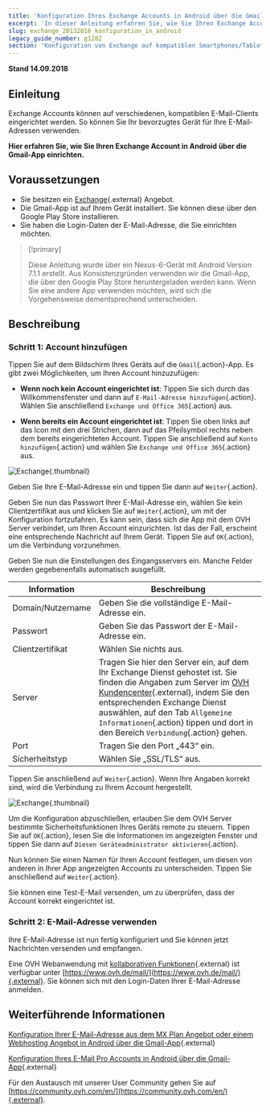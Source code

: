 ```yaml
---
title: 'Konfiguration Ihres Exchange Accounts in Android über die Gmail-App'
excerpt: 'In dieser Anleitung erfahren Sie, wie Sie Ihren Exchange Account in Android über die Gmail-App einrichten.'
slug: exchange_20132016_konfiguration_in_android
legacy_guide_number: g1282
section: 'Konfiguration von Exchange auf kompatiblen Smartphones/Tablets'
---
```


**Stand 14.09.2018**

## Einleitung

Exchange Accounts können auf verschiedenen, kompatiblen E-Mail-Clients eingerichtet werden. So können Sie Ihr bevorzugtes Gerät für Ihre E-Mail-Adressen verwenden.

**Hier erfahren Sie, wie Sie Ihren Exchange Account in Android über die Gmail-App einrichten.**

## Voraussetzungen

- Sie besitzen ein [Exchange](https://www.ovhcloud.com/de/emails/){.external} Angebot.
- Die Gmail-App ist auf Ihrem Gerät installiert. Sie können diese über den Google Play Store installieren.
- Sie haben die Login-Daten der E-Mail-Adresse, die Sie einrichten möchten.

> [!primary]
>
> Diese Anleitung wurde über ein Nexus-6-Gerät mit Android Version 7.1.1 erstellt. Aus Konsistenzgründen verwenden wir die Gmail-App, die über den Google Play Store heruntergeladen werden kann. Wenn Sie eine andere App verwenden möchten, wird sich die Vorgehensweise dementsprechend unterscheiden.
>

## Beschreibung

### Schritt 1: Account hinzufügen

Tippen Sie auf dem Bildschirm Ihres Geräts auf die `Gmail`{.action}-App. Es gibt zwei Möglichkeiten, um Ihren Account hinzuzufügen:

- **Wenn noch kein Account eingerichtet ist**: Tippen Sie sich durch das Willkommensfenster und dann auf `E-Mail-Adresse hinzufügen`{.action}. Wählen Sie anschließend `Exchange und Office 365`{.action} aus. 

- **Wenn bereits ein Account eingerichtet ist**: Tippen Sie oben links auf das Icon mit den drei Strichen, dann auf das Pfeilsymbol rechts neben dem bereits eingerichteten Account. Tippen Sie anschließend auf `Konto hinzufügen`{.action} und wählen Sie `Exchange und Office 365`{.action} aus. 

![Exchange](images/configuration-exchange-gmail-application-android-step1.png){.thumbnail}

Geben Sie Ihre E-Mail-Adresse ein und tippen Sie dann auf `Weiter`{.action}.

Geben Sie nun das Passwort Ihrer E-Mail-Adresse ein, wählen Sie kein Clientzertifikat aus und klicken Sie auf `Weiter`{.action}, um mit der Konfiguration fortzufahren. Es kann sein, dass sich die App mit dem OVH Server verbindet, um Ihren Account einzurichten. Ist das der Fall, erscheint eine entsprechende Nachricht auf Ihrem Gerät. Tippen Sie auf `OK`{.action}, um die Verbindung vorzunehmen.

Geben Sie nun die Einstellungen des Eingangsservers ein. Manche Felder werden gegebenenfalls automatisch ausgefüllt.

|Information|Beschreibung| 
|---|---| 
|Domain/Nutzername|Geben Sie die vollständige E-Mail-Adresse ein.|  
|Passwort|Geben Sie das Passwort der E-Mail-Adresse ein.|
|Clientzertifikat|Wählen Sie nichts aus.|
|Server|Tragen Sie hier den Server ein, auf dem Ihr Exchange Dienst gehostet ist. Sie finden die Angaben zum Server im [OVH Kundencenter](https://www.ovh.com/auth/?action=gotomanager&from=https://www.ovh.de/&ovhSubsidiary=de){.external}, indem Sie den entsprechenden Exchange Dienst auswählen, auf den Tab `Allgemeine Informationen`{.action} tippen und dort in den Bereich `Verbindung`{.action} gehen.|
|Port|Tragen Sie den Port „443“ ein.|  
|Sicherheitstyp|Wählen Sie „SSL/TLS“ aus.|

Tippen Sie anschließend auf `Weiter`{.action}. Wenn Ihre Angaben korrekt sind, wird die Verbindung zu Ihrem Account hergestellt.

![Exchange](images/configuration-exchange-gmail-application-android-step2.png){.thumbnail}

Um die Konfiguration abzuschließen, erlauben Sie dem OVH Server bestimmte Sicherheitsfunktionen Ihres Geräts remote zu steuern. Tippen Sie auf `OK`{.action}, lesen Sie die Informationen im angezeigten Fenster und tippen Sie dann auf `Diesen Geräteadministrator aktivieren`{.action}.

Nun können Sie einen Namen für Ihren Account festlegen, um diesen von anderen in Ihrer App angezeigten Accounts zu unterscheiden. Tippen Sie anschließend auf `Weiter`{.action}.

Sie können eine Test-E-Mail versenden, um zu überprüfen, dass der Account korrekt eingerichtet ist.

### Schritt 2: E-Mail-Adresse verwenden

Ihre E-Mail-Adresse ist nun fertig konfiguriert und Sie können jetzt Nachrichten versenden und empfangen.

Eine OVH Webanwendung mit [kollaborativen Funktionen](https://www.ovhcloud.com/de/emails/){.external} ist verfügbar unter [https://www.ovh.de/mail/](https://www.ovh.de/mail/){.external}. Sie können sich mit den Login-Daten Ihrer E-Mail-Adresse anmelden.

## Weiterführende Informationen

[Konfiguration Ihrer E-Mail-Adresse aus dem MX Plan Angebot oder einem Webhosting Angebot in Android über die Gmail-App](https://docs.ovh.com/de/emails/konfiguration-android){.external}

[Konfiguration Ihres E-Mail Pro Accounts in Android über die Gmail-App](https://docs.ovh.com/de/emails-pro/konfiguration-android){.external}

Für den Austausch mit unserer User Community gehen Sie auf [https://community.ovh.com/en/](https://community.ovh.com/en/){.external}.